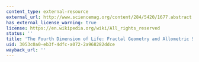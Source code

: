 ```yaml
---
content_type: external-resource
external_url: http://www.sciencemag.org/content/284/5420/1677.abstract
has_external_license_warning: true
license: https://en.wikipedia.org/wiki/All_rights_reserved
status: ''
title: 'The Fourth Dimension of Life: Fractal Geometry and Allometric Scaling of Organisms'
uid: 3053c0a0-eb3f-4dfc-a072-2a968282ddce
wayback_url: ''
---
```

